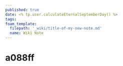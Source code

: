 ```yaml
---
published: true
date: <% tp.user.calculateEternalSeptemberDay() %>
tags:
foam_template:
  filepath: '_wiki/title-of-my-new-note.md'
  name: Wiki Note
---
```

# a088ff

